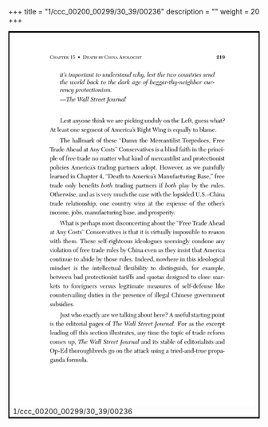 +++
title = "1/ccc_00200_00299/30_39/00236"
description = ""
weight = 20
+++

<table style="border:2px solid black;max-width:800px;max-height:800px;" 
><tr><td>
<img class="center-fit-jpg"
src="/jpg_/out_jpg_dbc_236.jpg">
1/ccc_00200_00299/30_39/00236
</img></td></tr></table>
